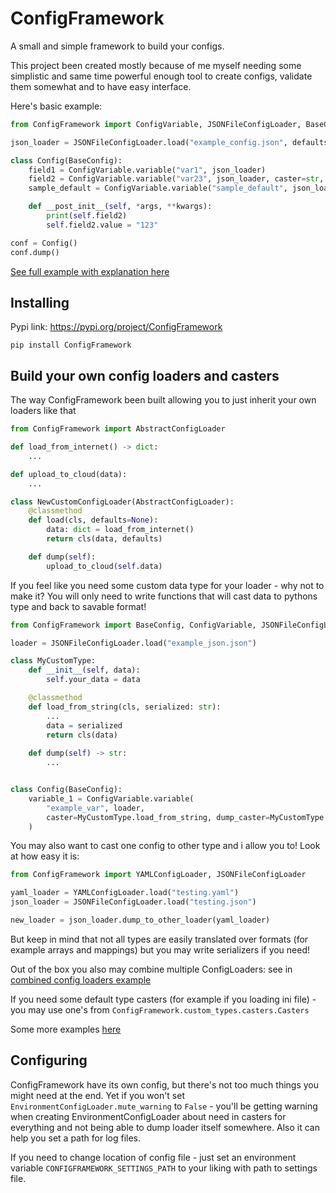 # ConfigFramework
A small and simple framework to build your configs. 

This project been created mostly because of me myself needing some simplistic
and same time powerful enough tool to create configs, validate them somewhat and to have easy interface.

Here's basic example:
```python
from ConfigFramework import ConfigVariable, JSONFileConfigLoader, BaseConfig

json_loader = JSONFileConfigLoader.load("example_config.json", defaults={"sample_default": 2*2})

class Config(BaseConfig):
    field1 = ConfigVariable.variable("var1", json_loader)
    field2 = ConfigVariable.variable("var23", json_loader, caster=str, dump_caster=int)
    sample_default = ConfigVariable.variable("sample_default", json_loader)

    def __post_init__(self, *args, **kwargs):
        print(self.field2)
        self.field2.value = "123"

conf = Config()
conf.dump()

```
[See full example with explanation here](https://github.com/Rud356/ConfigFramework/blob/master/examples/examples_basic.py)

## Installing
Pypi link: https://pypi.org/project/ConfigFramework

```pip install ConfigFramework```

## Build your own config loaders and casters

The way ConfigFramework been built allowing you to just inherit your own loaders like that

```python
from ConfigFramework import AbstractConfigLoader

def load_from_internet() -> dict:
    ...

def upload_to_cloud(data):
    ...

class NewCustomConfigLoader(AbstractConfigLoader):
    @classmethod
    def load(cls, defaults=None):
        data: dict = load_from_internet()
        return cls(data, defaults)

    def dump(self):
        upload_to_cloud(self.data)

```

If you feel like you need some custom data type for your loader - why not to make it?
You will only need to write functions that will cast data to pythons type and back to savable format!

```python
from ConfigFramework import BaseConfig, ConfigVariable, JSONFileConfigLoader

loader = JSONFileConfigLoader.load("example_json.json")

class MyCustomType:
    def __init__(self, data):
        self.your_data = data

    @classmethod
    def load_from_string(cls, serialized: str):
        ...
        data = serialized
        return cls(data)
    
    def dump(self) -> str:
        ...


class Config(BaseConfig):
    variable_1 = ConfigVariable.variable(
        "example_var", loader,
        caster=MyCustomType.load_from_string, dump_caster=MyCustomType.dump
    )    

```

You may also want to cast one config to other type and i allow you to! Look at how easy it is:

```python
from ConfigFramework import YAMLConfigLoader, JSONFileConfigLoader

yaml_loader = YAMLConfigLoader.load("testing.yaml")
json_loader = JSONFileConfigLoader.load("testing.json")

new_loader = json_loader.dump_to_other_loader(yaml_loader)

```

But keep in mind that not all types are easily translated over formats (for example arrays and mappings) but you may
write serializers if you need!

Out of the box you also may combine multiple ConfigLoaders:
see in [combined config loaders example](https://github.com/Rud356/ConfigFramework/blob/master/examples/example_combined_loaders.py)

If you need some default type casters (for example if you loading ini file) - you may use one's from 
`ConfigFramework.custom_types.casters.Casters`

Some more examples [here](examples)

## Configuring

ConfigFramework have its own config, but there's not too much things you might need at the end.
Yet if you won't set `EnvironmentConfigLoader.mute_warning` to `False` - you'll be getting warning when creating
EnvironmentConfigLoader about need in casters for everything and not being able to dump loader itself somewhere.
Also it can help you set a path for log files.

If you need to change location of config file - just set an environment variable `CONFIGFRAMEWORK_SETTINGS_PATH`
to your liking with path to settings file.